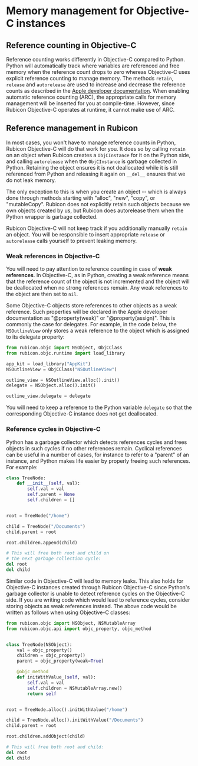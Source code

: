 # Memory management for Objective-C instances

## Reference counting in Objective-C

Reference counting works differently in Objective-C compared to Python.
Python will automatically track where variables are referenced and free
memory when the reference count drops to zero whereas Objective-C uses
explicit reference counting to manage memory. The methods `retain`,
`release` and `autorelease` are used to increase and decrease the
reference counts as described in the [Apple developer
documentation](https://developer.apple.com/library/archive/documentation/Cocoa/Conceptual/MemoryMgmt/Articles/MemoryMgmt.html).
When enabling automatic reference counting (ARC), the appropriate calls
for memory management will be inserted for you at compile-time. However,
since Rubicon Objective-C operates at runtime, it cannot make use of
ARC.

## Reference management in Rubicon

In most cases, you won't have to manage reference counts in Python,
Rubicon Objective-C will do that work for you. It does so by calling
`retain` on an object when Rubicon creates a `ObjCInstance` for it on
the Python side, and calling `autorelease` when the `ObjCInstance` is
garbage collected in Python. Retaining the object ensures it is not
deallocated while it is still referenced from Python and releasing it
again on `__del__` ensures that we do not leak memory.

The only exception to this is when you create an object -- which is
always done through methods starting with "alloc", "new", "copy", or
"mutableCopy". Rubicon does not explicitly retain such objects because
we own objects created by us, but Rubicon does autorelease them when the
Python wrapper is garbage collected.

Rubicon Objective-C will not keep track if you additionally manually
`retain` an object. You will be responsible to insert appropriate
`release` or `autorelease` calls yourself to prevent leaking memory.

### Weak references in Objective-C

You will need to pay attention to reference counting in case of **weak
references**. In Objective-C, as in Python, creating a weak reference
means that the reference count of the object is not incremented and the
object will be deallocated when no strong references remain. Any weak
references to the object are then set to `nil`.

Some Objective-C objects store references to other objects as a weak
reference. Such properties will be declared in the Apple developer
documentation as "@property(weak)" or "@property(assign)". This is
commonly the case for delegates. For example, in the code below, the
`NSOutlineView` only stores a weak reference to the object which is
assigned to its delegate property:

```python
from rubicon.objc import NSObject, ObjCClass
from rubicon.objc.runtime import load_library

app_kit = load_library("AppKit")
NSOutlineView = ObjCClass("NSOutlineView")

outline_view = NSOutlineView.alloc().init()
delegate = NSObject.alloc().init()

outline_view.delegate = delegate
```

You will need to keep a reference to the Python variable `delegate` so
that the corresponding Objective-C instance does not get deallocated.

### Reference cycles in Objective-C

Python has a garbage collector which detects references cycles and frees
objects in such cycles if no other references remain. Cyclical
references can be useful in a number of cases, for instance to refer to
a "parent" of an instance, and Python makes life easier by properly
freeing such references. For example:

```python
class TreeNode:
    def __init__(self, val):
        self.val = val
        self.parent = None
        self.children = []


root = TreeNode("/home")

child = TreeNode("/Documents")
child.parent = root

root.children.append(child)

# This will free both root and child on
# the next garbage collection cycle:
del root
del child
```

Similar code in Objective-C will lead to memory leaks. This also holds
for Objective-C instances created through Rubicon Objective-C since
Python's garbage collector is unable to detect reference cycles on the
Objective-C side. If you are writing code which would lead to reference
cycles, consider storing objects as weak references instead. The above
code would be written as follows when using Objective-C classes:

```python
from rubicon.objc import NSObject, NSMutableArray
from rubicon.objc.api import objc_property, objc_method


class TreeNode(NSObject):
    val = objc_property()
    children = objc_property()
    parent = objc_property(weak=True)

    @objc_method
    def initWithValue_(self, val):
        self.val = val
        self.children = NSMutableArray.new()
        return self


root = TreeNode.alloc().initWithValue("/home")

child = TreeNode.alloc().initWithValue("/Documents")
child.parent = root

root.children.addObject(child)

# This will free both root and child:
del root
del child
```
